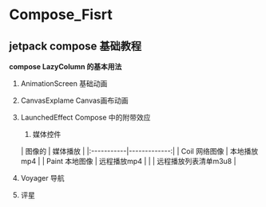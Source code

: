 # Compose_Fisrt

## jetpack compose 基础教程

**compose LazyColumn 的基本用法**

1. AnimationScreen 基础动画
2. CanvasExplame Canvas画布动画
3. LaunchedEffect Compose 中的附带效应
    1. 媒体控件

   | 图像的        |         媒体播放 |
                       |:-----------|-------------:|
   | Coil 网络图像  |      本地播放mp4 |
   | Paint 本地图像 |      远程播放mp4 |
   |            | 远程播放列表清单m3u8 |

4. Voyager 导航
5. 评星
